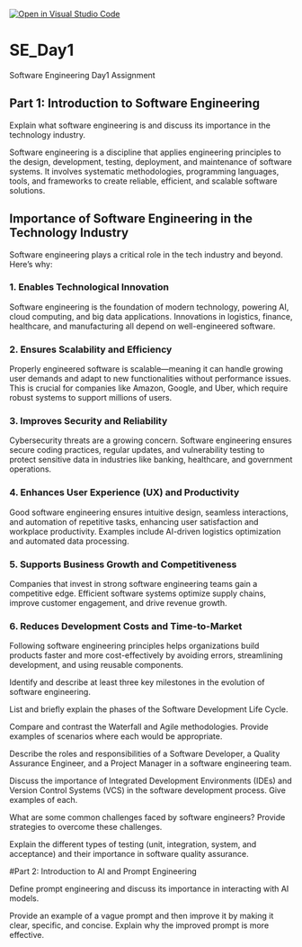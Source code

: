 [![Open in Visual Studio Code](https://classroom.github.com/assets/open-in-vscode-2e0aaae1b6195c2367325f4f02e2d04e9abb55f0b24a779b69b11b9e10269abc.svg)](https://classroom.github.com/online_ide?assignment_repo_id=18370961&assignment_repo_type=AssignmentRepo)
# SE_Day1
Software Engineering Day1 Assignment

## Part 1: Introduction to Software Engineering

Explain what software engineering is and discuss its importance in the technology industry.

Software engineering is a discipline that applies engineering principles to the design, development, testing, deployment, and maintenance of software systems. It involves systematic methodologies, programming languages, tools, and frameworks to create reliable, efficient, and scalable software solutions.

## Importance of Software Engineering in the Technology Industry

Software engineering plays a critical role in the tech industry and beyond. Here’s why:

### 1. Enables Technological Innovation
Software engineering is the foundation of modern technology, powering AI, cloud computing, and big data applications. Innovations in logistics, finance, healthcare, and manufacturing all depend on well-engineered software.

### 2. Ensures Scalability and Efficiency
Properly engineered software is scalable—meaning it can handle growing user demands and adapt to new functionalities without performance issues. This is crucial for companies like Amazon, Google, and Uber, which require robust systems to support millions of users.

### 3. Improves Security and Reliability
Cybersecurity threats are a growing concern. Software engineering ensures secure coding practices, regular updates, and vulnerability testing to protect sensitive data in industries like banking, healthcare, and government operations.

### 4. Enhances User Experience (UX) and Productivity
Good software engineering ensures intuitive design, seamless interactions, and automation of repetitive tasks, enhancing user satisfaction and workplace productivity. Examples include AI-driven logistics optimization and automated data processing.

### 5. Supports Business Growth and Competitiveness
Companies that invest in strong software engineering teams gain a competitive edge. Efficient software systems optimize supply chains, improve customer engagement, and drive revenue growth.

### 6. Reduces Development Costs and Time-to-Market
Following software engineering principles helps organizations build products faster and more cost-effectively by avoiding errors, streamlining development, and using reusable components.

Identify and describe at least three key milestones in the evolution of software engineering.


List and briefly explain the phases of the Software Development Life Cycle.


Compare and contrast the Waterfall and Agile methodologies. Provide examples of scenarios where each would be appropriate.


Describe the roles and responsibilities of a Software Developer, a Quality Assurance Engineer, and a Project Manager in a software engineering team.


Discuss the importance of Integrated Development Environments (IDEs) and Version Control Systems (VCS) in the software development process. Give examples of each.


What are some common challenges faced by software engineers? Provide strategies to overcome these challenges.


Explain the different types of testing (unit, integration, system, and acceptance) and their importance in software quality assurance.


#Part 2: Introduction to AI and Prompt Engineering


Define prompt engineering and discuss its importance in interacting with AI models.


Provide an example of a vague prompt and then improve it by making it clear, specific, and concise. Explain why the improved prompt is more effective.
